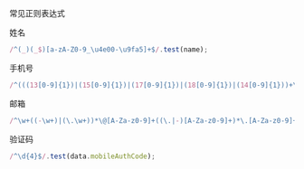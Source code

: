 常见正则表达式

姓名

```js
/^(_)(_$)[a-zA-Z0-9_\u4e00-\u9fa5]+$/.test(name);
```
手机号

```js
/^(((13[0-9]{1})|(15[0-9]{1})|(17[0-9]{1})|(18[0-9]{1})|(14[0-9]{1}))+\d{8})$/.test(data.mobile);
```

邮箱

```js
/^\w+((-\w+)|(\.\w+))*\@[A-Za-z0-9]+((\.|-)[A-Za-z0-9]+)*\.[A-Za-z0-9]+$/.test(data.applicantMail);
```

验证码

```js
/^\d{4}$/.test(data.mobileAuthCode);
```